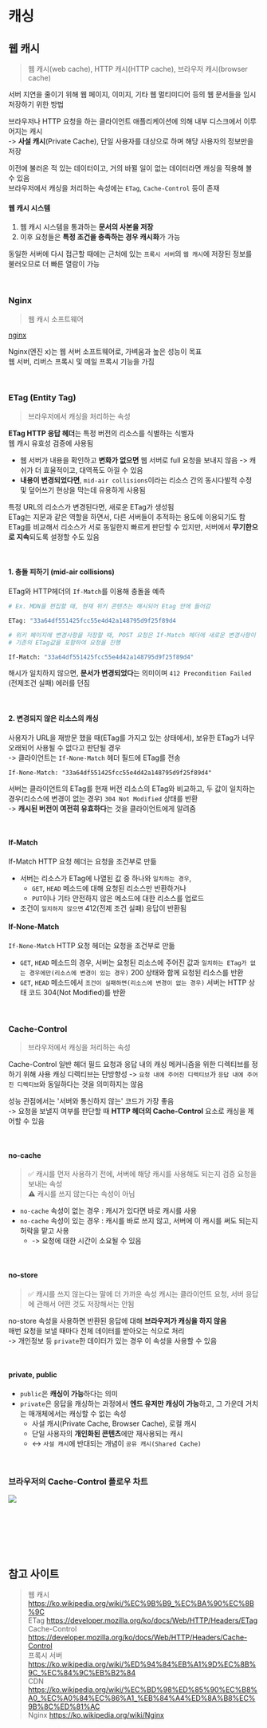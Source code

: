 # 캐싱

## 웹 캐시

> 웹 캐시(web cache), HTTP 캐시(HTTP cache), 브라우저 캐시(browser cache)   

서버 지연을 줄이기 위해 웹 페이지, 이미지, 기타 웹 멀티미디어 등의 웹 문서들을 임시 저장하기 위한 방법 

브라우저나 HTTP 요청을 하는 클라이언트 애플리케이션에 의해 내부 디스크에서 이루어지는 캐시    
-> **사설 캐시**(Private Cache), 단일 사용자를 대상으로 하며 해당 사용자의 정보만을 저장

이전에 불러온 적 있는 데이터이고, 거의 바뀔 일이 없는 데이터라면 캐싱을 적용해 볼 수 있음   
브라우저에서 캐싱을 처리하는 속성에는 `ETag`, `Cache-Control` 등이 존재 

#### 웹 캐시 시스템 

1. 웹 캐시 시스템을 통과하는 **문서의 사본을 저장**
2. 이후 요청들은 **특정 조건을 충족하는 경우 캐시화**가 가능

동일한 서버에 다시 접근할 때에는 근처에 있는 `프록시 서버`의 `웹 캐시`에 저장된 정보를 불러오므로 
더 빠른 열람이 가능

<br>

### Nginx

> 웹 캐시 소프트웨어

[nginx](https://nginx.org/en/)

Nginx(엔진 x)는 웹 서버 소프트웨어로, 가벼움과 높은 성능이 목표  
웹 서버, 리버스 프록시 및 메일 프록시 기능을 가짐

<br>

### ETag (Entity Tag)

> 브라우저에서 캐싱을 처리하는 속성

**ETag HTTP 응답 헤더**는 특정 버전의 리소스를 식별하는 식별자  
웹 캐시 유효성 검증에 사용됨   

* 웹 서버가 내용을 확인하고 **변화가 없으면** 웹 서버로 full 요청을 보내지 않음 -> 캐쉬가 더 효율적이고, 대역폭도 아낄 수 있음
* **내용이 변경되었다면**, `mid-air collisions`이라는 리소스 간의 동시다발적 수정 및 덮어쓰기 현상을 막는데 유용하게 사용됨

특정 URL의 리소스가 변경된다면, 새로운 ETag가 생성됨   
ETag는 지문과 같은 역할을 하면서, 다른 서버들이 추적하는 용도에 이용되기도 함   
ETag를 비교해서 리소스가 서로 동일한지 빠르게 판단할 수 있지만, 서버에서 **무기한으로 지속**되도록 설정할 수도 있음 

<br>

#### 1. 충돌 피하기 (mid-air collisions)

ETag와 HTTP헤더의 `If-Match`를 이용해 충돌을 예측 

```bash
# Ex. MDN을 편집할 때, 현재 위키 콘텐츠는 해시되어 Etag 안에 들어감 

ETag: "33a64df551425fcc55e4d42a148795d9f25f89d4
```

```bash
# 위키 페이지에 변경사항을 저장할 때, POST 요청은 If-Match 헤더에 새로운 변경사항이 발생했는지 판별하기 위해,  
# 기존의 ETag값을 포함하여 요청을 진행

If-Match: "33a64df551425fcc55e4d42a148795d9f25f89d4"
```

해시가 일치하지 않으면, **문서가 변경되었다**는 의미이며 `412 Precondition Failed` (전제조건 실패) 에러를 던짐

<br>

#### 2. 변경되지 않은 리소스의 캐싱

사용자가 URL을 재방문 했을 때(ETag를 가지고 있는 상태에서), 보유한 ETag가 너무 오래되어 사용될 수 없다고 판단될 경우  
-> 클라이언트는 `If-None-Match` 헤더 필드에 ETag를 전송

```
If-None-Match: "33a64df551425fcc55e4d42a148795d9f25f89d4"
```

서버는 클라이언트의 ETag를 현재 버전 리소스의 ETag와 비교하고, 
두 값이 일치하는 경우(리소스에 변경이 없는 경우) `304 Not Modified` 상태를 반환  
-> **캐시된 버전이 여전히 유효하다**는 것을 클라이언트에게 알려줌 

<br>

#### If-Match

If-Match HTTP 요청 헤더는 요청을 조건부로 만듦

* 서버는 리소스가 ETag에 나열된 값 중 하나와 `일치하는 경우`,
  * `GET`, `HEAD` 메소드에 대해 요청된 리소스만 반환하거나
  * `PUT`이나 기타 안전하지 않은 메소드에 대한 리소스를 업로드 
* 조건이 `일치하지 않으면` 412(전제 조건 실패) 응답이 반환됨 

#### If-None-Match

`If-None-Match` HTTP 요청 헤더는 요청을 조건부로 만듦

* `GET`, `HEAD` 메소드의 경우, 서버는 요청된 리소스에 주어진 값과 `일치하는 ETag가 없는 경우에만(리소스에 변경이 있는 경우)` 200 상태와 함께 요청된 리소스를 반환
* `GET`, `HEAD` 메소드에서 `조건이 실패하면(리소스에 변경이 없는 경우)` 서버는 HTTP 상태 코드 304(Not Modified)를 반환 
  
<br>

### Cache-Control

> 브라우저에서 캐싱을 처리하는 속성

Cache-Control 일반 헤더 필드
요청과 응답 내의 캐싱 메커니즘을 위한 디렉티브를 정하기 위해 사용
캐싱 디렉티브는 단방향성
-> `요청 내에 주어진 디렉티브`가 `응답 내에 주어진 디렉티브`와 동일하다는 것을 의미하지는 않음 

성능 관점에서는 '서버와 통신하지 않는' 코드가 가장 좋음  
-> 요청을 보낼지 여부를 판단할 때 **HTTP 헤더의 Cache-Control** 요소로 캐싱을 제어할 수 있음 

<br>

#### no-cache

> ✅ 캐시를 먼저 사용하기 전에, 서버에 해당 캐시를 사용해도 되는지 검증 요청을 보내는 속성   
> ⚠️ 캐시를 쓰지 않는다는 속성이 아님

* `no-cache` 속성이 없는 경우 : 캐시가 있다면 바로 캐시를 사용 
* `no-cache` 속성이 있는 경우 : 캐시를 바로 쓰지 않고, 서버에 이 캐시를 써도 되는지 허락을 맡고 사용
  * -> 요청에 대한 시간이 소요될 수 있음
  
<br>

#### no-store

> ✅ 캐시를 쓰지 않는다는 말에 더 가까운 속성 
> 캐시는 클라이언트 요청, 서버 응답에 관해서 어떤 것도 저장해서는 안됨 

no-store 속성을 사용하면 반환된 응답에 대해 **브라우저가 캐싱을 하지 않음**   
매번 요청을 보낼 때마다 전체 데이터를 받아오는 식으로 처리  
-> 개인정보 등 `private`한 데이터가 있는 경우 이 속성을 사용할 수 있음 

<br>

#### private, public

* `public`은 **캐싱이 가능**하다는 의미
* `private`은 응답을 캐싱하는 과정에서 **엔드 유저만 캐싱이 가능**하고, 그 가운데 거치는 매개체에서는 캐싱할 수 없는 속성 
  * 사설 캐시(Private Cache, Browser Cache), 로컬 캐시 
  * 단일 사용자의 **개인화된 콘텐츠**에만 재사용되는 캐시 
  * ↔️ `사설 캐시`에 반대되는 개념이 `공유 캐시(Shared Cache)`

<br>

### 브라우저의 Cache-Control 플로우 차트 

![](../Images/Cache-Control.png)

<br><br>


<br><br>

## 참고 사이트 

> 웹 캐시 https://ko.wikipedia.org/wiki/%EC%9B%B9_%EC%BA%90%EC%8B%9C  
> ETag https://developer.mozilla.org/ko/docs/Web/HTTP/Headers/ETag  
> Cache-Control https://developer.mozilla.org/ko/docs/Web/HTTP/Headers/Cache-Control   
> 프록시 서버 https://ko.wikipedia.org/wiki/%ED%94%84%EB%A1%9D%EC%8B%9C_%EC%84%9C%EB%B2%84    
> CDN https://ko.wikipedia.org/wiki/%EC%BD%98%ED%85%90%EC%B8%A0_%EC%A0%84%EC%86%A1_%EB%84%A4%ED%8A%B8%EC%9B%8C%ED%81%AC    
> Nginx https://ko.wikipedia.org/wiki/Nginx
